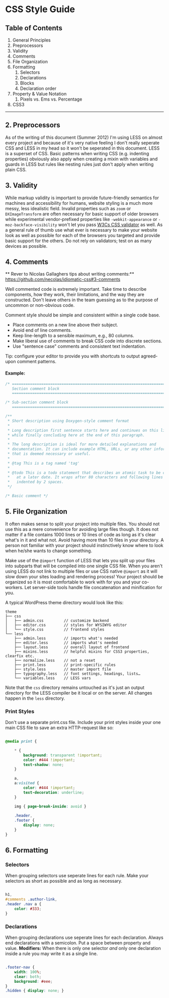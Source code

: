# CSS Style Guide


## Table of Contents

1. General Principles
2. Preprocessors
3. Validity
4. Comments
5. File Organization
6. Formatting 
	1. Selectors 
	2. Declarations
	3. Blocks
	4. Declaration order
7. Property & Value Notation
	1. Pixels vs. Ems vs. Percentage
8. CSS3

------------------------------------------------

## 2. Preprocessors

As of the writing of this document (Summer 2012) I'm using LESS on almost every project and because of it's very native feeling I don't really seperate CSS and LESS in my head so it won't be seperated in this document. 
LESS is a superset of CSS. Basic patterns when writing CSS (e.g. indenting properties) obviously also apply when creating a mixin with variables and guards in LESS but rules like nesting rules just don't apply when writing plain CSS.


## 3. Validity

While markup validity is important to provide future-friendly semantics for machines and accessibility for humans, website styling is a much more messy, less idealistic field. Invalid properties such as `zoom` or `DXImageTransform` are often necessary for basic support of older browsers while experimental vendor-prefixed properties like `-webkit-appearance` or `-moz-backface-visibility` won't let you pass [W3Cs CSS validator](http://jigsaw.w3.org/css-validator/) as well.
As a general rule of thumb use what ever is necessary to make your website look as well as possible for each of the browsers you targeted and provide basic support for the others. Do not rely on validators; test on as many devices as possible.


## 4. Comments

** Rever to Nicolas Gallaghers tips about writing comments:** https://github.com/necolas/idiomatic-css#3-comments

Well commented code is extremely important. Take time to describe components,
how they work, their limitations, and the way they are constructed. Don't leave
others in the team guessing as to the purpose of uncommon or non-obvious
code.

Comment style should be simple and consistent within a single code base.

* Place comments on a new line above their subject.
* Avoid end of line comments.
* Keep line-length to a sensible maximum, e.g., 80 columns.
* Make liberal use of comments to break CSS code into discrete sections.
* Use "sentence case" comments and consistent text indentation.

Tip: configure your editor to provide you with shortcuts to output agreed-upon
comment patterns.

#### Example:

```css
/* ==========================================================================
   Section comment block
   ========================================================================== */

/* Sub-section comment block
   ========================================================================== */

/**
 * Short description using Doxygen-style comment format
 *
 * Long description first sentence starts here and continues on this line for a
 * while finally concluding here at the end of this paragraph.
 *
 * The long description is ideal for more detailed explanations and
 * documentation. It can include example HTML, URLs, or any other information
 * that is deemed necessary or useful.
 *
 * @tag This is a tag named 'tag'
 *
 * @todo This is a todo statement that describes an atomic task to be completed
 *   at a later date. It wraps after 80 characters and following lines are
 *   indented by 2 spaces.
 */

/* Basic comment */
```


## 5. File Organization 

It often makes sense to split your project into multiple files. You should not use this as a mere convenience for avoiding large files though. It does not matter if a file contains 1000 lines or 10 lines of code as long as it's clear what's in it and what not. Avoid having more than 10 files in your directory. A person not familiar with your project should instinctively know where to look when he/she wants to change something.

Make use of the `@import` function of LESS that lets you split up your files into subparts that will be compiled into one single CSS file. When you aren't using LESS do not link to multiple files or use CSS native `@import` as it will slow down your sites loading and rendering process! 
Your project should be organized so it is most comfortable to work with for you and your co-workers. Let server-side tools handle file concatenation and minification for you.

A typical WordPress theme directory would look like this:

```
theme
├── css
│   ├── admin.css         // customize backend
│   ├── editor.css        // styles for WYSIWYG editor
│   └── style.css         // frontend styles
└── less
    ├── admin.less        // imports what's needed
    ├── editor.less       // imports what's needed
    ├── layout.less       // overall layout of frontend
    ├── mixins.less       // helpful mixins for CSS3 properties, clearfix etc.
    ├── normalize.less    // not a reset
    ├── print.less        // print-specific rules
    ├── style.less        // master import file
    ├── typography.less   // font settings, headings, lists…
    └── variables.less    // LESS vars
```
Note that the `css` directory remains untouched as it's just an output directory for the LESS compiler be it local or on the server. All changes happen in the `less` directory.

<!-- TODO: How would this look like for the goldilocks approach or responsive websites in general? -->

### Print Styles

Don't use a separate print.css file. Include your print styles inside your one main CSS file to save an extra HTTP-request like so:

```css

@media print { 

    * {
        background: transparent !important;
        color: #444 !important;
        text-shadow: none;
    }

    a,
    a:visited {
        color: #444 !important;
        text-decoration: underline;
    }

    img { page-break-inside: avoid }
    
    .header,
    .footer {
    	display: none;
    }
}
```

## 6. Formatting 

### Selectors

When grouping selectors use seperate lines for each rule. Make your selectors as short as possible and as long as necessary.

```css

h1,
#comments .author-link,
.header .nav a { 
	color: #333;
}
```

### Declarations

When grouping declarations use seperate lines for each declaration. Always end declarations with a semicolon. Put a space between property and value.
**Modifiers:** When there is only one selector *and* only one declaration inside a rule you may write it as a single line.

```css

.footer-nav {
	width: 100%;
	clear: both;
	background: #eee;
}
.hidden { display: none; }

```
